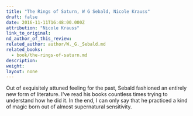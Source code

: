 ```yaml
---
title: "The Rings of Saturn, W G Sebald, Nicole Krauss"
draft: false
date: 2016-11-11T16:48:00.000Z
attribution: "Nicole Krauss"
link_to_original:
nd_author_of_this_review:
related_author: author/W._G._Sebald.md
related_books:
  - book/the-rings-of-saturn.md
description:
weight:
layout: none
---
```

Out of exquisitely attuned feeling for the past, Sebald fashioned an entirely new form of literature. I've read his books countless times trying to understand how he did it. In the end, I can only say that he practiced a kind of magic born out of almost supernatural sensitivity.

